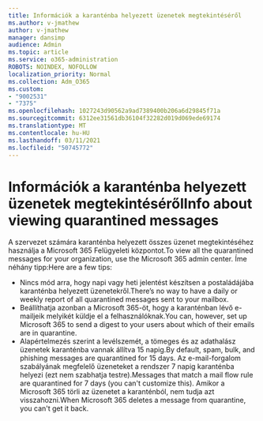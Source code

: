 ```yaml
---
title: Információk a karanténba helyezett üzenetek megtekintéséről
ms.author: v-jmathew
author: v-jmathew
manager: dansimp
audience: Admin
ms.topic: article
ms.service: o365-administration
ROBOTS: NOINDEX, NOFOLLOW
localization_priority: Normal
ms.collection: Adm_O365
ms.custom:
- "9002531"
- "7375"
ms.openlocfilehash: 1027243d90562a9ad7389400b206a6d29845f71a
ms.sourcegitcommit: 6312ee31561db36104f32282d019d069ede69174
ms.translationtype: MT
ms.contentlocale: hu-HU
ms.lasthandoff: 03/11/2021
ms.locfileid: "50745772"
---
```

# <a name="info-about-viewing-quarantined-messages"></a><span data-ttu-id="92130-102">Információk a karanténba helyezett üzenetek megtekintéséről</span><span class="sxs-lookup"><span data-stu-id="92130-102">Info about viewing quarantined messages</span></span>

<span data-ttu-id="92130-103">A szervezet számára karanténba helyezett összes üzenet megtekintéséhez használja a Microsoft 365 Felügyeleti központot.</span><span class="sxs-lookup"><span data-stu-id="92130-103">To view all the quarantined messages for your organization, use the Microsoft 365 admin center.</span></span> <span data-ttu-id="92130-104">Íme néhány tipp:</span><span class="sxs-lookup"><span data-stu-id="92130-104">Here are a few tips:</span></span>

- <span data-ttu-id="92130-105">Nincs mód arra, hogy napi vagy heti jelentést készítsen a postaládájába karanténba helyezett üzenetekről.</span><span class="sxs-lookup"><span data-stu-id="92130-105">There’s no way to have a daily or weekly report of all quarantined messages sent to your mailbox.</span></span>
- <span data-ttu-id="92130-106">Beállíthatja azonban a Microsoft 365-öt, hogy a karanténban lévő e-mailjeik melyikét küldje el a felhasználóknak.</span><span class="sxs-lookup"><span data-stu-id="92130-106">You can, however, set up Microsoft 365 to send a digest to your users about which of their emails are in quarantine.</span></span>
- <span data-ttu-id="92130-107">Alapértelmezés szerint a levélszemét, a tömeges és az adathalász üzenetek karanténba vannak állítva 15 napig.</span><span class="sxs-lookup"><span data-stu-id="92130-107">By default, spam, bulk, and phishing messages are quarantined for 15 days.</span></span> <span data-ttu-id="92130-108">Az e-mail-forgalom szabályának megfelelő üzeneteket a rendszer 7 napig karanténba helyezi (ezt nem szabhatja testre).</span><span class="sxs-lookup"><span data-stu-id="92130-108">Messages that match a mail flow rule are quarantined for 7 days (you can't customize this).</span></span> <span data-ttu-id="92130-109">Amikor a Microsoft 365 törli az üzenetet a karanténból, nem tudja azt visszahozni.</span><span class="sxs-lookup"><span data-stu-id="92130-109">When Microsoft 365 deletes a message from quarantine, you can't get it back.</span></span>
